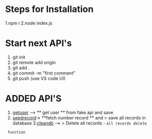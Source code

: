 # Steps for Installation
1.npm i
2.node index.js


# Start next API's
1. git init
2. git remote add origin
3. git add .
4. git commit -m "first comment"
5. git push (use VS code UI)

# ADDED API'S
1. [getuser](http://localhost:3000/api/user/getuser) --> ** get user ** from fake api and save 
2. [seedrecord](http://localhost:3000/api/user/seedrecord?rid=20)-> **fetch number record ** and > save all records in database
3.[cleandb](http://localhost:3000/api/user/cleandb) --> > Delete all records - `all records delete`

``` Write JS code
 function 
```

